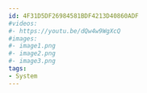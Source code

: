 ```yaml
---
id: 4F31D5DF26984581BDF4213D40860ADF
#videos:
#- https://youtu.be/dQw4w9WgXcQ
#images:
#- image1.png
#- image2.png
#- image3.png
tags:
- System
---
```


